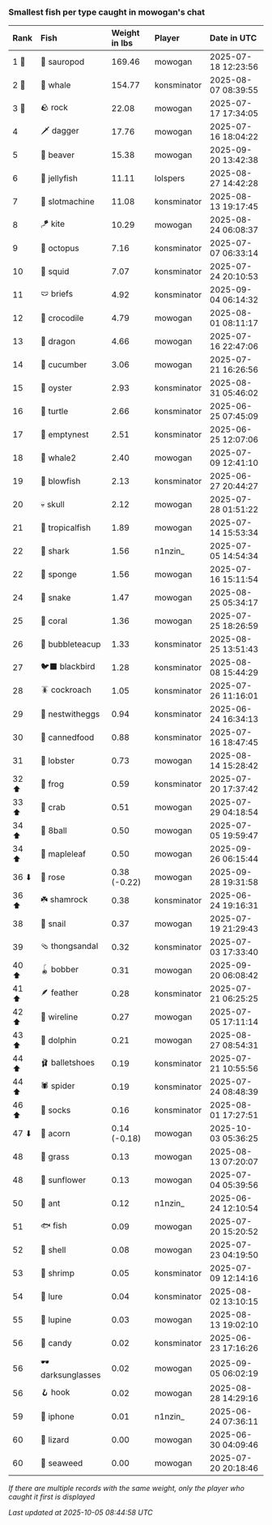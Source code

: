 ### Smallest fish per type caught in mowogan's chat

| Rank  | Fish             | Weight in lbs | Player      | Date in UTC         |
|:------|:-----------------|:--------------|:------------|:--------------------|
| 1 🥇  | 🦕 sauropod      | 169.46        | mowogan     | 2025-07-18 12:23:56 |
| 2 🥈  | 🐳 whale         | 154.77        | konsminator | 2025-08-07 08:39:55 |
| 3 🥉  | 🪨 rock          | 22.08         | mowogan     | 2025-07-17 17:34:05 |
| 4     | 🗡️ dagger         | 17.76         | mowogan     | 2025-07-16 18:04:22 |
| 5     | 🦫 beaver        | 15.38         | mowogan     | 2025-09-20 13:42:38 |
| 6     | 🪼 jellyfish     | 11.11         | lolspers    | 2025-08-27 14:42:28 |
| 7     | 🎰 slotmachine   | 11.08         | konsminator | 2025-08-13 19:17:45 |
| 8     | 🪁 kite          | 10.29         | mowogan     | 2025-08-24 06:08:37 |
| 9     | 🐙 octopus       | 7.16          | konsminator | 2025-07-07 06:33:14 |
| 10    | 🦑 squid         | 7.07          | konsminator | 2025-07-24 20:10:53 |
| 11    | 🩲 briefs        | 4.92          | konsminator | 2025-09-04 06:14:32 |
| 12    | 🐊 crocodile     | 4.79          | mowogan     | 2025-08-01 08:11:17 |
| 13    | 🐉 dragon        | 4.66          | mowogan     | 2025-07-16 22:47:06 |
| 14    | 🥒 cucumber      | 3.06          | mowogan     | 2025-07-21 16:26:56 |
| 15    | 🦪 oyster        | 2.93          | konsminator | 2025-08-31 05:46:02 |
| 16    | 🐢 turtle        | 2.66          | konsminator | 2025-06-25 07:45:09 |
| 17    | 🪹 emptynest     | 2.51          | konsminator | 2025-06-25 12:07:06 |
| 18    | 🐋 whale2        | 2.40          | mowogan     | 2025-07-09 12:41:10 |
| 19    | 🐡 blowfish      | 2.13          | konsminator | 2025-06-27 20:44:27 |
| 20    | 💀 skull         | 2.12          | mowogan     | 2025-07-28 01:51:22 |
| 21    | 🐠 tropicalfish  | 1.89          | mowogan     | 2025-07-14 15:53:34 |
| 22    | 🦈 shark         | 1.56          | n1nzin_     | 2025-07-05 14:54:34 |
| 22    | 🧽 sponge        | 1.56          | mowogan     | 2025-07-16 15:11:54 |
| 24    | 🐍 snake         | 1.47          | mowogan     | 2025-08-25 05:34:17 |
| 25    | 🪸 coral         | 1.36          | mowogan     | 2025-07-25 18:26:59 |
| 26    | 🧋 bubbleteacup  | 1.33          | konsminator | 2025-08-25 13:51:43 |
| 27    | 🐦‍⬛ blackbird     | 1.28          | konsminator | 2025-08-08 15:44:29 |
| 28    | 🪳 cockroach     | 1.05          | konsminator | 2025-07-26 11:16:01 |
| 29    | 🪺 nestwitheggs  | 0.94          | konsminator | 2025-06-24 16:34:13 |
| 30    | 🥫 cannedfood    | 0.88          | konsminator | 2025-07-16 18:47:45 |
| 31    | 🦞 lobster       | 0.73          | mowogan     | 2025-08-14 15:28:42 |
| 32 ⬆  | 🐸 frog          | 0.59          | konsminator | 2025-07-20 17:37:42 |
| 33 ⬆  | 🦀 crab          | 0.51          | mowogan     | 2025-07-29 04:18:54 |
| 34 ⬆  | 🎱 8ball         | 0.50          | mowogan     | 2025-07-05 19:59:47 |
| 34 ⬆  | 🍁 mapleleaf     | 0.50          | mowogan     | 2025-09-26 06:15:44 |
| 36 ⬇  | 🌹 rose          | 0.38 (-0.22)  | mowogan     | 2025-09-28 19:31:58 |
| 36 ⬆  | ☘️ shamrock       | 0.38          | konsminator | 2025-06-24 19:16:31 |
| 38    | 🐌 snail         | 0.37          | mowogan     | 2025-07-19 21:29:43 |
| 39    | 🩴 thongsandal   | 0.32          | konsminator | 2025-07-03 17:33:40 |
| 40 ⬆  | 🪀 bobber        | 0.31          | mowogan     | 2025-09-20 06:08:42 |
| 41 ⬆  | 🪶 feather       | 0.28          | konsminator | 2025-07-21 06:25:25 |
| 42 ⬆  | 🧵 wireline      | 0.27          | mowogan     | 2025-07-05 17:11:14 |
| 43 ⬆  | 🐬 dolphin       | 0.21          | mowogan     | 2025-08-27 08:54:31 |
| 44 ⬆  | 🩰 balletshoes   | 0.19          | konsminator | 2025-07-21 10:55:56 |
| 44 ⬆  | 🕷️ spider         | 0.19          | konsminator | 2025-07-24 08:48:39 |
| 46 ⬆  | 🧦 socks         | 0.16          | konsminator | 2025-08-01 17:27:51 |
| 47 ⬇  | 🌰 acorn         | 0.14 (-0.18)  | mowogan     | 2025-10-03 05:36:25 |
| 48    | 🌾 grass         | 0.13          | mowogan     | 2025-08-13 07:20:07 |
| 48    | 🌻 sunflower     | 0.13          | mowogan     | 2025-07-04 05:39:56 |
| 50    | 🐜 ant           | 0.12          | n1nzin_     | 2025-06-24 12:10:54 |
| 51    | 🐟 fish          | 0.09          | mowogan     | 2025-07-20 15:20:52 |
| 52    | 🐚 shell         | 0.08          | mowogan     | 2025-07-23 04:19:50 |
| 53    | 🦐 shrimp        | 0.05          | konsminator | 2025-07-09 12:14:16 |
| 54    | 🎏 lure          | 0.04          | konsminator | 2025-08-02 13:10:15 |
| 55    | 🪻 lupine        | 0.03          | mowogan     | 2025-08-13 19:02:10 |
| 56    | 🍬 candy         | 0.02          | konsminator | 2025-06-23 17:16:26 |
| 56    | 🕶️ darksunglasses | 0.02          | mowogan     | 2025-09-05 06:02:19 |
| 56    | 🪝 hook          | 0.02          | mowogan     | 2025-08-28 14:29:16 |
| 59    | 📱 iphone        | 0.01          | n1nzin_     | 2025-06-24 07:36:11 |
| 60    | 🦎 lizard        | 0.00          | mowogan     | 2025-06-30 04:09:46 |
| 60    | 🌿 seaweed       | 0.00          | mowogan     | 2025-07-20 20:18:46 |

_If there are multiple records with the same weight, only the player who caught it first is displayed_

_Last updated at 2025-10-05 08:44:58 UTC_